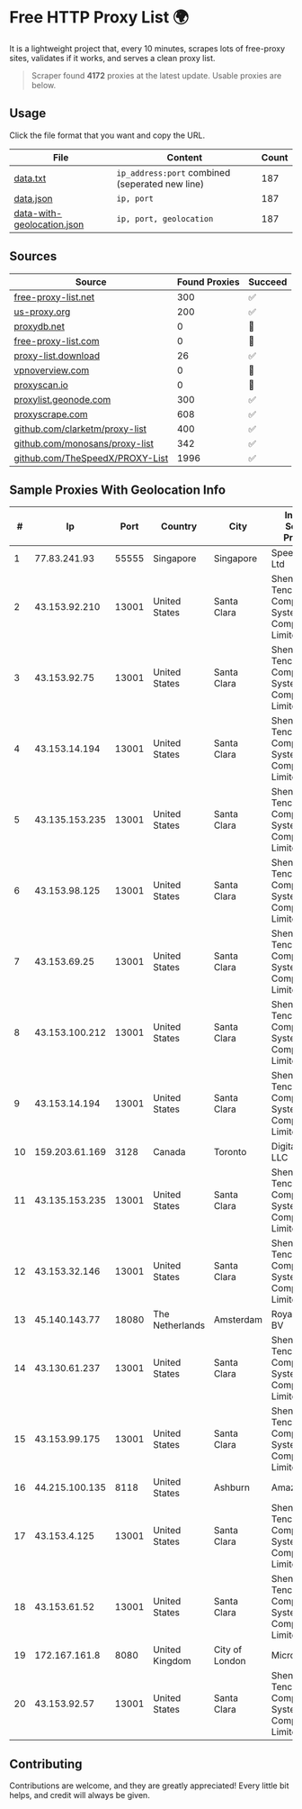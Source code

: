 
# Free HTTP Proxy List 🌍

It is a lightweight project that, every 10 minutes, scrapes lots of free-proxy sites, validates if it works, and serves a clean proxy list.


> Scraper found **4172** proxies at the latest update. Usable proxies are below.

## Usage

Click the file format that you want and copy the URL.


|File|Content|Count|
|----|-------|-----|
|[data.txt](https://raw.githubusercontent.com/themiralay/Proxy-List-World/master/data.txt)|`ip_address:port` combined (seperated new line)|187|
|[data.json](https://raw.githubusercontent.com/themiralay/Proxy-List-World/master/data.json)|`ip, port`|187|
|[data-with-geolocation.json](https://raw.githubusercontent.com/themiralay/Proxy-List-World/master/data-with-geolocation.json)|`ip, port, geolocation`|187|

## Sources

|Source|Found Proxies|Succeed|
|------|-------------|-------|
|[free-proxy-list.net](https://free-proxy-list.net)|300|✅|
|[us-proxy.org](https://www.us-proxy.org)|200|✅|
|[proxydb.net](http://proxydb.net)|0|🚫|
|[free-proxy-list.com](https://free-proxy-list.com/?page=&port=&type%5B%5D=http&type%5B%5D=https&up_time=0&search=Search)|0|🚫|
|[proxy-list.download](https://www.proxy-list.download/HTTP)|26|✅|
|[vpnoverview.com](https://vpnoverview.com/privacy/anonymous-browsing/free-proxy-servers)|0|🚫|
|[proxyscan.io](https://www.proxyscan.io)|0|🚫|
|[proxylist.geonode.com](https://proxylist.geonode.com/api/proxy-list?limit=300&page=1&sort_by=lastChecked&sort_type=desc&protocols=http,https)|300|✅|
|[proxyscrape.com](https://api.proxyscrape.com/v2/?request=displayproxies&protocol=http&timeout=10000&country=all&ssl=all&anonymity=all)|608|✅|
|[github.com/clarketm/proxy-list](https://raw.githubusercontent.com/clarketm/proxy-list/master/proxy-list-raw.txt)|400|✅|
|[github.com/monosans/proxy-list](https://raw.githubusercontent.com/monosans/proxy-list/main/proxies/http.txt)|342|✅|
|[github.com/TheSpeedX/PROXY-List](https://raw.githubusercontent.com/TheSpeedX/PROXY-List/master/http.txt)|1996|✅|


## Sample Proxies With Geolocation Info

|#|Ip|Port|Country|City|Internet Service Provider|
|-|--|----|-------|----|-------------------------|
|1|77.83.241.93|55555|Singapore|Singapore|SpeedyPage Ltd|
|2|43.153.92.210|13001|United States|Santa Clara|Shenzhen Tencent Computer Systems Company Limited|
|3|43.153.92.75|13001|United States|Santa Clara|Shenzhen Tencent Computer Systems Company Limited|
|4|43.153.14.194|13001|United States|Santa Clara|Shenzhen Tencent Computer Systems Company Limited|
|5|43.135.153.235|13001|United States|Santa Clara|Shenzhen Tencent Computer Systems Company Limited|
|6|43.153.98.125|13001|United States|Santa Clara|Shenzhen Tencent Computer Systems Company Limited|
|7|43.153.69.25|13001|United States|Santa Clara|Shenzhen Tencent Computer Systems Company Limited|
|8|43.153.100.212|13001|United States|Santa Clara|Shenzhen Tencent Computer Systems Company Limited|
|9|43.153.14.194|13001|United States|Santa Clara|Shenzhen Tencent Computer Systems Company Limited|
|10|159.203.61.169|3128|Canada|Toronto|DigitalOcean, LLC|
|11|43.135.153.235|13001|United States|Santa Clara|Shenzhen Tencent Computer Systems Company Limited|
|12|43.153.32.146|13001|United States|Santa Clara|Shenzhen Tencent Computer Systems Company Limited|
|13|45.140.143.77|18080|The Netherlands|Amsterdam|RoyaleHosting BV|
|14|43.130.61.237|13001|United States|Santa Clara|Shenzhen Tencent Computer Systems Company Limited|
|15|43.153.99.175|13001|United States|Santa Clara|Shenzhen Tencent Computer Systems Company Limited|
|16|44.215.100.135|8118|United States|Ashburn|Amazon.com|
|17|43.153.4.125|13001|United States|Santa Clara|Shenzhen Tencent Computer Systems Company Limited|
|18|43.153.61.52|13001|United States|Santa Clara|Shenzhen Tencent Computer Systems Company Limited|
|19|172.167.161.8|8080|United Kingdom|City of London|Microsoft|
|20|43.153.92.57|13001|United States|Santa Clara|Shenzhen Tencent Computer Systems Company Limited|



## Contributing

Contributions are welcome, and they are greatly appreciated! Every
little bit helps, and credit will always be given.

